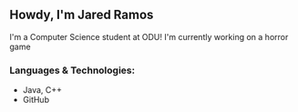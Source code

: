 ## Howdy, I'm Jared Ramos 

I'm a Computer Science student at ODU!
I'm currently working on a horror game

### Languages & Technologies:
- Java, C++
- GitHub

<!--
**jchav022-sys/jchav022-sys** is a ✨ _special_ ✨ repository because its `README.md` (this file) appears on your GitHub profile.

Here are some ideas to get you started:

- 🔭 I’m currently working on ... 
- 🌱 I’m currently learning ...
- 👯 I’m looking to collaborate on ...
- 🤔 I’m looking for help with ...
- 💬 Ask me about ...
- 📫 How to reach me: ...
- 😄 Pronouns: ...
- ⚡ Fun fact: ...
-->
